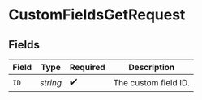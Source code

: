 # CustomFieldsGetRequest


## Fields

| Field                | Type                 | Required             | Description          |
| -------------------- | -------------------- | -------------------- | -------------------- |
| `ID`                 | *string*             | :heavy_check_mark:   | The custom field ID. |